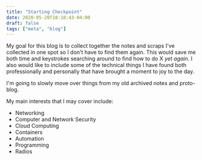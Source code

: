 ```yaml
---
title: "Starting Checkpoint"
date: 2020-05-20T18:18:43-04:00
draft: false
tags: ["meta", "blog"]
---
```


My goal for this blog is to collect together the notes and scraps I've collected in one spot so I don't have to find them again. This would save me both time and keystrokes searching around to find how to do X *yet again*. I also would like to include some of the technical things I have found both professionally and personally that have brought a moment to joy to the day.

I'm going to slowly move over things from my old archived notes and proto-blog.

My main interests that I may cover include:
 - Networking
 - Computer and Network Security
 - Cloud Computing
 - Containers
 - Automation
 - Programming
 - Radios
